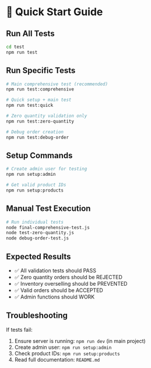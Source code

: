 # 🚀 Quick Start Guide

## Run All Tests
```bash
cd test
npm run test
```

## Run Specific Tests
```bash
# Main comprehensive test (recommended)
npm run test:comprehensive

# Quick setup + main test
npm run test:quick

# Zero quantity validation only
npm run test:zero-quantity

# Debug order creation
npm run test:debug-order
```

## Setup Commands
```bash
# Create admin user for testing
npm run setup:admin

# Get valid product IDs
npm run setup:products
```

## Manual Test Execution
```bash
# Run individual tests
node final-comprehensive-test.js
node test-zero-quantity.js
node debug-order-test.js
```

## Expected Results
- ✅ All validation tests should PASS
- ✅ Zero quantity orders should be REJECTED
- ✅ Inventory overselling should be PREVENTED
- ✅ Valid orders should be ACCEPTED
- ✅ Admin functions should WORK

## Troubleshooting
If tests fail:
1. Ensure server is running: `npm run dev` (in main project)
2. Create admin user: `npm run setup:admin`
3. Check product IDs: `npm run setup:products`
4. Read full documentation: `README.md`
